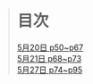 ># 目次
>[5月20日 p50~p67](lib/docs/0520.md)  
>[5月21日 p68~p73](lib/docs/0521.md)  
>[5月27日 p74~p95](lib/docs/0527.md)